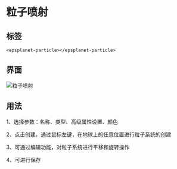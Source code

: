#  粒子喷射

## 标签

```vue
<epsplanet-particle></epsplanet-particle>
```

## 界面

![粒子喷射](../../assets/particle.png)

## 用法

1、选择参数：名称、类型、高级属性设置、颜色

2、点击创建，通过鼠标左键，在地球上的任意位置进行粒子系统的创建

3、可通过编辑功能，对粒子系统进行平移和旋转操作

4、可进行保存
